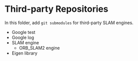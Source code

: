 # Third-party Repositories

In this folder, add `git submodules` for third-party SLAM engines.
<!-- TODO(gocarlos): add HTTP links to the packages inside this folder -->

* Google test
* Google log
* SLAM engine
    + ORB_SLAM2 engine
* Eigen library
